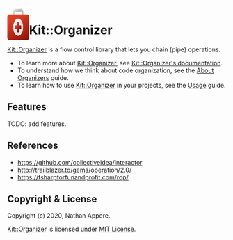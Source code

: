 <!--pp {} -->
<img align="left" width="50" height="90" src="https://raw.githubusercontent.com/rubykit/kit/master/docs/assets/images/rubykit-framework-logo.svg">
<!-- pp-->

[Kit::Organizer]: https://github.com/rubykit/kit/tree/master/libraries/kit-organizer

# Kit::Organizer

[Kit::Organizer] is a flow control library that lets you chain (pipe) operations.

- To learn more about [Kit::Organizer], see [Kit::Organizer's documentation](https://docs.rubykit.org/kit-organizer/edge).
- To understand how we think about code organization, see the [About Organizers](docs/guides/organizers.md) guide.
- To learn how to use [Kit::Organizer] in your projects, see the [Usage](docs/guides/usage.md) guide.

## Features

TODO: add features.

## References

- https://github.com/collectiveidea/interactor
- http://trailblazer.to/gems/operation/2.0/
- https://fsharpforfunandprofit.com/rop/

## Copyright & License

Copyright (c) 2020, Nathan Appere.

[Kit::Organizer] is licensed under [MIT License](MIT_LICENSE.md).